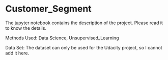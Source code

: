 # Customer_Segment
The jupyter notebook contains the description of the project. Please read it to know the details.

Methods Used: Data Science, Unsupervised_Learning

Data Set: The dataset can only be used for the Udacity project, so I cannot add it here.
